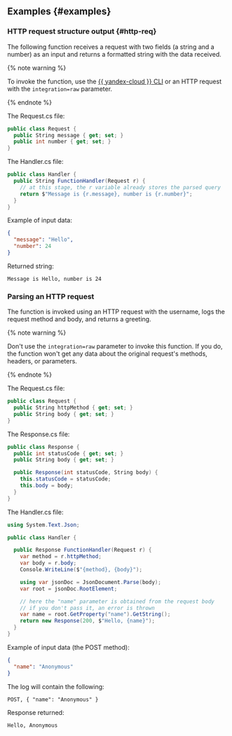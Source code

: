 ## Examples {#examples}

### HTTP request structure output {#http-req}

The following function receives a request with two fields (a string and a number) as an input and returns a formatted string with the data received.

{% note warning %}

To invoke the function, use the [{{ yandex-cloud }} CLI](../../functions/concepts/function-invoke.md) or an HTTP request with the `integration=raw` parameter.

{% endnote %}

The Request.cs file:

```C#
public class Request {
  public String message { get; set; }
  public int number { get; set; }
}
```

The Handler.cs file:

```C#
public class Handler {
  public String FunctionHandler(Request r) {
    // at this stage, the r variable already stores the parsed query
    return $"Message is {r.message}, number is {r.number}";
  }
}
```

Example of input data:

```json
{
  "message": "Hello",
  "number": 24
}
```

Returned string:

```
Message is Hello, number is 24
```

### Parsing an HTTP request

The function is invoked using an HTTP request with the username, logs the request method and body, and returns a greeting.

{% note warning %}

Don't use the `integration=raw` parameter to invoke this function. If you do, the function won't get any data about the original request's methods, headers, or parameters.

{% endnote %}

The Request.cs file:

```C#
public class Request {
  public String httpMethod { get; set; }
  public String body { get; set; }
}
```

The Response.cs file:

```C#
public class Response {
  public int statusCode { get; set; }
  public String body { get; set; }

  public Response(int statusCode, String body) {
    this.statusCode = statusCode;
    this.body = body;
  }
}
```

The Handler.cs file:

```C#
using System.Text.Json;

public class Handler {

  public Response FunctionHandler(Request r) {
    var method = r.httpMethod;
    var body = r.body;
    Console.WriteLine($"{method}, {body}");

    using var jsonDoc = JsonDocument.Parse(body);
    var root = jsonDoc.RootElement;

    // here the "name" parameter is obtained from the request body
    // if you don't pass it, an error is thrown
    var name = root.GetProperty("name").GetString(); 
    return new Response(200, $"Hello, {name}");
  }
}
```

Example of input data (the POST method):

```json
{
  "name": "Anonymous"
}
```

The log will contain the following:

```
POST, { "name": "Anonymous" }
```

Response returned:

```
Hello, Anonymous
```